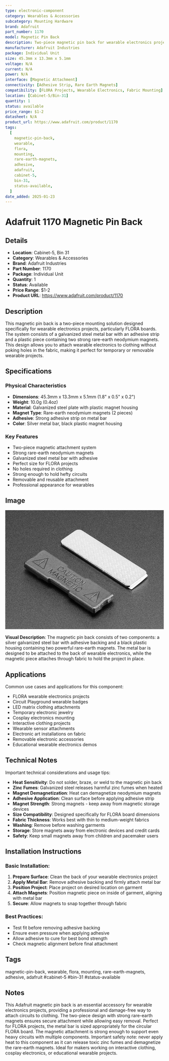 ```yaml
---
type: electronic-component
category: Wearables & Accessories
subcategory: Mounting Hardware
brand: Adafruit
part_number: 1170
model: Magnetic Pin Back
description: Two-piece magnetic pin back for wearable electronics projects
manufacturer: Adafruit Industries
package: Individual Unit
size: 45.3mm x 13.3mm x 5.1mm
voltage: N/A
current: N/A
power: N/A
interface: [Magnetic Attachment]
connectivity: [Adhesive Strip, Rare Earth Magnets]
compatibility: [FLORA Projects, Wearable Electronics, Fabric Mounting]
location: [Cabinet-5/Bin-31]
quantity: 1
status: available
price_range: $1-2
datasheet: N/A
product_url: https://www.adafruit.com/product/1170
tags:
  [
    magnetic-pin-back,
    wearable,
    flora,
    mounting,
    rare-earth-magnets,
    adhesive,
    adafruit,
    cabinet-5,
    bin-31,
    status-available,
  ]
date_added: 2025-01-23
---
```


# Adafruit 1170 Magnetic Pin Back

## Details

- **Location**: Cabinet-5, Bin 31
- **Category**: Wearables & Accessories
- **Brand**: Adafruit Industries
- **Part Number**: 1170
- **Package**: Individual Unit
- **Quantity**: 1
- **Status**: Available
- **Price Range**: $1-2
- **Product URL**: https://www.adafruit.com/product/1170

## Description

This magnetic pin back is a two-piece mounting solution designed specifically for wearable electronics projects, particularly FLORA boards. The system consists of a galvanized steel metal bar with an adhesive strip and a plastic piece containing two strong rare-earth neodymium magnets. This design allows you to attach wearable electronics to clothing without poking holes in the fabric, making it perfect for temporary or removable wearable projects.

## Specifications

### Physical Characteristics

- **Dimensions**: 45.3mm x 13.3mm x 5.1mm (1.8" x 0.5" x 0.2")
- **Weight**: 10.0g (0.4oz)
- **Material**: Galvanized steel plate with plastic magnet housing
- **Magnet Type**: Rare-earth neodymium magnets (2 pieces)
- **Adhesive**: Strong adhesive strip on metal bar
- **Color**: Silver metal bar, black plastic magnet housing

### Key Features

- Two-piece magnetic attachment system
- Strong rare-earth neodymium magnets
- Galvanized steel metal bar with adhesive
- Perfect size for FLORA projects
- No holes required in clothing
- Strong enough to hold hefty circuits
- Removable and reusable attachment
- Professional appearance for wearables

## Image

![Adafruit 1170 Magnetic Pin Back](../attachments/adafruit-1170-magnetic-pin-back.jpg)

**Visual Description**: The magnetic pin back consists of two components: a silver galvanized steel bar with adhesive backing and a black plastic housing containing two powerful rare-earth magnets. The metal bar is designed to be attached to the back of wearable electronics, while the magnetic piece attaches through fabric to hold the project in place.

## Applications

Common use cases and applications for this component:

- FLORA wearable electronics projects
- Circuit Playground wearable badges
- LED matrix clothing attachments
- Temporary electronic jewelry
- Cosplay electronics mounting
- Interactive clothing projects
- Wearable sensor attachments
- Electronic art installations on fabric
- Removable electronic accessories
- Educational wearable electronics demos

## Technical Notes

Important technical considerations and usage tips:

- **Heat Sensitivity**: Do not solder, braze, or weld to the magnetic pin back
- **Zinc Fumes**: Galvanized steel releases harmful zinc fumes when heated
- **Magnet Demagnetization**: Heat can demagnetize neodymium magnets
- **Adhesive Application**: Clean surface before applying adhesive strip
- **Magnet Strength**: Strong magnets - keep away from magnetic storage devices
- **Size Compatibility**: Designed specifically for FLORA board dimensions
- **Fabric Thickness**: Works best with thin to medium-weight fabrics
- **Washing**: Remove before washing garments
- **Storage**: Store magnets away from electronic devices and credit cards
- **Safety**: Keep small magnets away from children and pacemaker users

## Installation Instructions

### Basic Installation:

1. **Prepare Surface**: Clean the back of your wearable electronics project
2. **Apply Metal Bar**: Remove adhesive backing and firmly attach metal bar
3. **Position Project**: Place project on desired location on garment
4. **Attach Magnets**: Position magnetic piece on inside of garment, aligning with metal bar
5. **Secure**: Allow magnets to snap together through fabric

### Best Practices:

- Test fit before removing adhesive backing
- Ensure even pressure when applying adhesive
- Allow adhesive to cure for best bond strength
- Check magnetic alignment before final attachment

## Tags

magnetic-pin-back, wearable, flora, mounting, rare-earth-magnets, adhesive, adafruit #cabinet-5 #bin-31 #status-available

## Notes

This Adafruit magnetic pin back is an essential accessory for wearable electronics projects, providing a professional and damage-free way to attach circuits to clothing. The two-piece design with strong rare-earth magnets ensures secure attachment while allowing easy removal. Perfect for FLORA projects, the metal bar is sized appropriately for the circular FLORA board. The magnetic attachment is strong enough to support even heavy circuits with multiple components. Important safety note: never apply heat to this component as it can release toxic zinc fumes and demagnetize the rare-earth magnets. Ideal for makers working on interactive clothing, cosplay electronics, or educational wearable projects.
